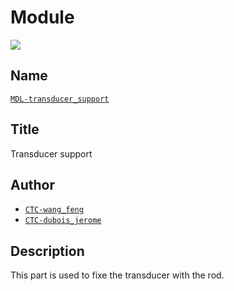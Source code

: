 # Module
![](viewme.png)

## Name
[`MDL-transducer_support`]()

## Title
Transducer support

## Author
* [`CTC-wang_feng`]()
* [`CTC-dubois_jerome`]()

## Description
This part is used to fixe the transducer with the rod.
